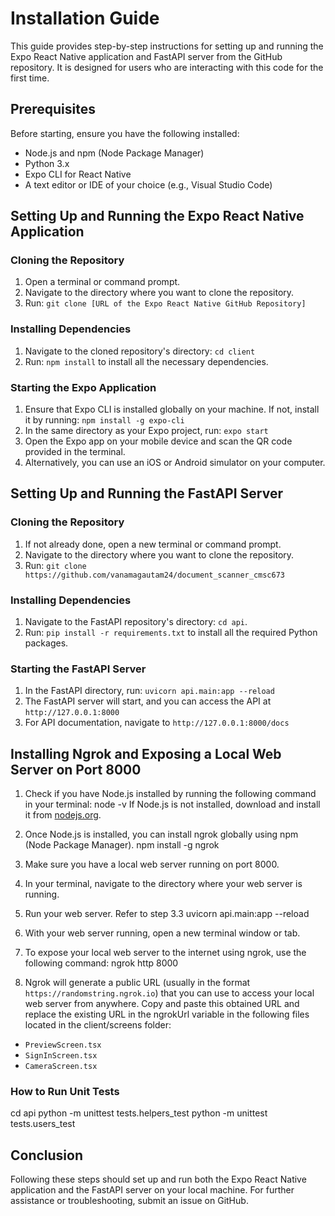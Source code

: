 # Installation Guide

This guide provides step-by-step instructions for setting up and running the Expo React Native application and FastAPI server from the GitHub repository. It is designed for users who are interacting with this code for the first time.

## Prerequisites

Before starting, ensure you have the following installed:

- Node.js and npm (Node Package Manager)
- Python 3.x
- Expo CLI for React Native
- A text editor or IDE of your choice (e.g., Visual Studio Code)

## Setting Up and Running the Expo React Native Application

### Cloning the Repository

1. Open a terminal or command prompt.
2. Navigate to the directory where you want to clone the repository.
3. Run: `git clone [URL of the Expo React Native GitHub Repository]`

### Installing Dependencies

1. Navigate to the cloned repository's directory: `cd client`
2. Run: `npm install` to install all the necessary dependencies.

### Starting the Expo Application

1. Ensure that Expo CLI is installed globally on your machine. If not, install it by running: `npm install -g expo-cli`
2. In the same directory as your Expo project, run: `expo start`
3. Open the Expo app on your mobile device and scan the QR code provided in the terminal.
4. Alternatively, you can use an iOS or Android simulator on your computer.

## Setting Up and Running the FastAPI Server

### Cloning the Repository

1. If not already done, open a new terminal or command prompt.
2. Navigate to the directory where you want to clone the repository.
3. Run: `git clone https://github.com/vanamagautam24/document_scanner_cmsc673`

### Installing Dependencies

1. Navigate to the FastAPI repository's directory: `cd api`.
2. Run: `pip install -r requirements.txt` to install all the required Python packages.

### Starting the FastAPI Server

1. In the FastAPI directory, run: `uvicorn api.main:app --reload`
2. The FastAPI server will start, and you can access the API at `http://127.0.0.1:8000`
3. For API documentation, navigate to `http://127.0.0.1:8000/docs`

## Installing Ngrok and Exposing a Local Web Server on Port 8000

1. Check if you have Node.js installed by running the following command in your terminal:
   node -v
If Node.js is not installed, download and install it from [nodejs.org](https://nodejs.org/).

2. Once Node.js is installed, you can install ngrok globally using npm (Node Package Manager).
npm install -g ngrok


3. Make sure you have a local web server running on port 8000.

4. In your terminal, navigate to the directory where your web server is running.

5. Run your web server. Refer to step 3.3
uvicorn api.main:app --reload


6. With your web server running, open a new terminal window or tab.

7. To expose your local web server to the internet using ngrok, use the following command:
ngrok http 8000


8. Ngrok will generate a public URL (usually in the format `https://randomstring.ngrok.io`) that you can use to access your local web server from anywhere. Copy and paste this obtained URL and replace the existing URL in the ngrokUrl variable in the following files located in the client/screens folder:
- `PreviewScreen.tsx`
- `SignInScreen.tsx`
- `CameraScreen.tsx`

### How to Run Unit Tests

cd api
python -m unittest tests.helpers_test
python -m unittest tests.users_test


## Conclusion

Following these steps should set up and run both the Expo React Native application and the FastAPI server on your local machine. For further assistance or troubleshooting, submit an issue on GitHub.

